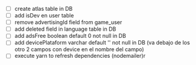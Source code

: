  - [ ] create atlas table in DB
 - [ ] add isDev en user table
 - [ ] remove advertisingId field from game_user
 - [ ] add deleted field in language table in DB
 - [ ] add adsFree boolean default 0 not null in DB
 - [ ] add devicePlataform varchar default '' not null in DB (va debajo de los otro 2 campos con device en el nombre del campo)
 - [ ] execute yarn to refresh dependencies (nodemailer)r